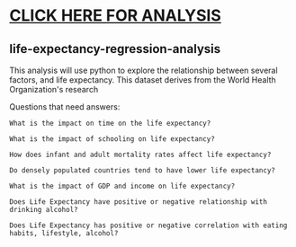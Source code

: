 # [CLICK HERE FOR ANALYSIS](https://nbviewer.org/gist/andrewt2470/98c59b3937c0c8cadb54d76c0b5675a1)

## life-expectancy-regression-analysis

This analysis will use python to explore the relationship between several factors, and life expectancy. This dataset derives from the World Health Organization's research

Questions that need answers:

    What is the impact on time on the life expectancy?

    What is the impact of schooling on life expectancy?

    How does infant and adult mortality rates affect life expectancy?

    Do densely populated countries tend to have lower life expectancy?

    What is the impact of GDP and income on life expectancy?

    Does Life Expectancy have positive or negative relationship with drinking alcohol?

    Does Life Expectancy has positive or negative correlation with eating habits, lifestyle, alcohol?

